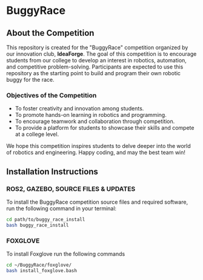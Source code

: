 # BuggyRace

## About the Competition

This repository is created for the "BuggyRace" competition organized by our innovation club, **IdeaForge**. The goal of this competition is to encourage students from our college to develop an interest in robotics, automation, and competitive problem-solving. Participants are expected to use this repository as the starting point to build and program their own robotic buggy for the race.


### Objectives of the Competition

- To foster creativity and innovation among students.
- To promote hands-on learning in robotics and programming.
- To encourage teamwork and collaboration through competition.
- To provide a platform for students to showcase their skills and compete at a college level.

We hope this competition inspires students to delve deeper into the world of robotics and engineering. Happy coding, and may the best team win!


## Installation Instructions

### ROS2, GAZEBO, SOURCE FILES & UPDATES
To install the BuggyRace competition source files and required software, run the following command in your terminal:

```bash
cd path/to/buggy_race_install
bash buggy_race_install
```

### FOXGLOVE
To install Foxglove run the following commands

```bash
cd ~/BuggyRace/foxglove/
bash install_foxglove.bash
```


